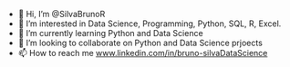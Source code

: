 - 👋 Hi, I’m @SilvaBrunoR
- 👀 I’m interested in Data Science, Programming, Python, SQL, R, Excel.
- 🌱 I’m currently learning Python and Data Science
- 💞️ I’m looking to collaborate on Python and Data Science prjoects
- 📫 How to reach me www.linkedin.com/in/bruno-silvaDataScience

<!---
SilvaBrunoR/SilvaBrunoR is a ✨ special ✨ repository because its `README.md` (this file) appears on your GitHub profile.
You can click the Preview link to take a look at your changes.
--->
